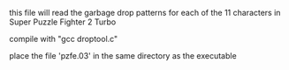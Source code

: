 this file will read the garbage drop patterns for each of the 11 characters in Super Puzzle Fighter 2 Turbo

compile with "gcc droptool.c"

place the file 'pzfe.03' in the same directory as the executable